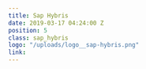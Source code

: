 ```yaml
---
title: Sap Hybris
date: 2019-03-17 04:24:00 Z
position: 5
class: sap_hybris
logo: "/uploads/logo__sap-hybris.png"
link:
---
```

